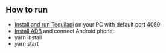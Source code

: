 ## How to run

* [Install and run Tequilapi](https://github.com/MysteriumNetwork/node) on your PC with default port 4050
* [Install ADB](https://www.xda-developers.com/install-adb-windows-macos-linux) and connect Android phone:
* yarn install
* yarn start
